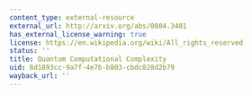 ```yaml
---
content_type: external-resource
external_url: http://arxiv.org/abs/0804.3401
has_external_license_warning: true
license: https://en.wikipedia.org/wiki/All_rights_reserved
status: ''
title: Quantum Computational Complexity
uid: 8d1893cc-9a7f-4e7b-b803-cbdc828d2b79
wayback_url: ''
---
```

